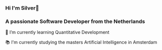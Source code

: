 ### Hi I'm Silver👋


### A passionate **Software Developer** from the Netherlands

🌱 I’m currently learning Quantitative Development

📚 I'm currently studying the masters Artificial Intelligence in Amsterdam

